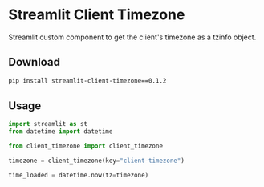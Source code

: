 # Streamlit Client Timezone
Streamlit custom component to get the client's timezone as a tzinfo object. 

## Download
```bash
pip install streamlit-client-timezone==0.1.2
```
## Usage
```python
import streamlit as st
from datetime import datetime

from client_timezone import client_timezone

timezone = client_timezone(key="client-timezone")

time_loaded = datetime.now(tz=timezone)
```
